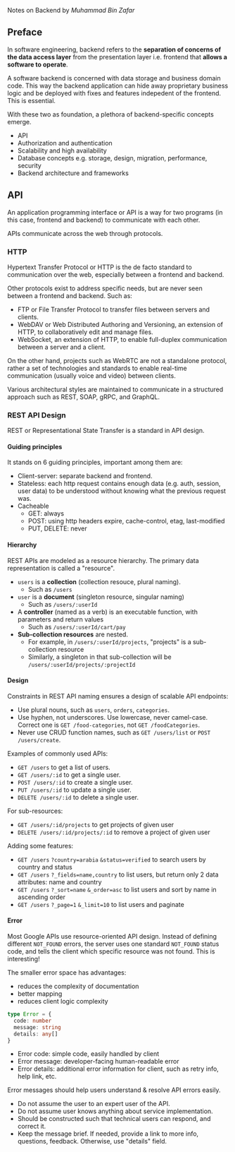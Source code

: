 Notes on Backend by *Muhammad Bin Zafar*

## Preface
In software engineering, backend refers to the **separation of concerns of the data access layer** from the presentation layer i.e. frontend that **allows a software to operate**.

A software backend is concerned with data storage and business domain code. This way the backend application can hide away proprietary business logic and be deployed with fixes and features indepedent of the frontend. This is essential.

With these two as foundation, a plethora of backend-specific concepts emerge.
- API
- Authorization and authentication
- Scalability and high availability
- Database concepts e.g. storage, design, migration, performance, security
- Backend architecture and frameworks

## API
An application programming interface or API is a way for two programs (in this case, frontend and backend) to communicate with each other.

APIs communicate across the web through protocols. 

### HTTP
Hypertext Transfer Protocol or HTTP is the de facto standard to communication over the web, especially between a frontend and backend. 

Other protocols exist to address specific needs, but are never seen between a frontend and backend. Such as:
- FTP or File Transfer Protocol to transfer files between servers and clients.
- WebDAV or Web Distributed Authoring and Versioning, an extension of HTTP, to collaboratively edit and manage files.
- WebSocket, an extension of HTTP, to enable full-duplex communication between a server and a client.

On the other hand, projects such as WebRTC are not a standalone protocol, rather a set of technologies and standards to enable real-time communication (usually voice and video) between clients.

Various architectural styles are maintained to communicate in a structured approach such as REST, SOAP, gRPC, and GraphQL.

### REST API Design
REST or Representational State Transfer is a standard in API design. 

#### Guiding principles
It stands on 6 guiding principles, important among them are:
- Client-server: separate backend and frontend.
- Stateless: each http request contains enough data (e.g. auth, session, user data) to be understood without knowing what the previous request was.
- Cacheable
	- GET: always
	- POST: using http headers expire, cache-control, etag, last-modified
	- PUT, DELETE: never

#### Hierarchy
REST APIs are modeled as a resource hierarchy. The primary data representation is called a "resource".
- `users` is a **collection** (collection resouce, plural naming).
	- Such as `/users`
- `user` is a **document** (singleton resource, singular naming)
	- Such as `/users/:userId`
- A **controller** (named as a verb) is an executable function, with parameters and return values
	- Such as `/users/:userId/cart/pay`
- **Sub-collection resources** are nested. 
	- For example, in `/users/:userId/projects`, "projects" is a sub-collection resource
	- Similarly, a singleton in that sub-collection will be `/users/:userId/projects/:projectId`


#### Design
Constraints in REST API naming ensures a design of scalable API endpoints:

- Use plural nouns, such as `users`, `orders`, `categories`.
- Use hyphen, not underscores. Use lowercase, never camel-case. Correct one is `GET /food-categories`, not `GET /foodCategories`.
- Never use CRUD function names, such as `GET /users/list` or `POST /users/create`.

Examples of commonly used APIs:
- `GET /users` to get a list of users.
- `GET /users/:id` to get a single user.
- `POST /users/:id` to create a single user.
- `PUT /users/:id` to update a single user.
- `DELETE /users/:id` to delete a single user.

For sub-resources:
- `GET /users/:id/projects` to get projects of given user
- `DELETE /users/:id/projects/:id` to remove a project of given user

Adding some features:
- `GET /users` `?country=arabia` `&status=verified` to search users by country and status
- `GET /users` `?_fields=name,country` to list users, but return only 2 data attributes: name and country
- `GET /users` `?_sort=name` `&_order=asc` to list users and sort by name in ascending order
- `GET /users` `?_page=1` `&_limit=10` to list users and paginate

#### Error
Most Google APIs use resource-oriented API design. Instead of defining different `NOT_FOUND` errors, the server uses one standard `NOT_FOUND` status code, and tells the client which specific resource was not found. This is interesting!

The smaller error space has advantages:
- reduces the complexity of documentation
- better mapping
- reduces client logic complexity

```ts
type Error = {
  code: number
  message: string
  details: any[]
}
```

- Error code: simple code, easily handled by client
- Error message: developer-facing human-readable error
- Error details: additional error information for client, such as retry info, help link, etc.

Error messages should help users understand & resolve API errors easily.
- Do not assume the user to an expert user of the API.
- Do not assume user knows anything about service implementation.
- Should be constructed such that technical users can respond, and correct it.
- Keep the message brief. If needed, provide a link to more info, questions, feedback. Otherwise, use "details" field.